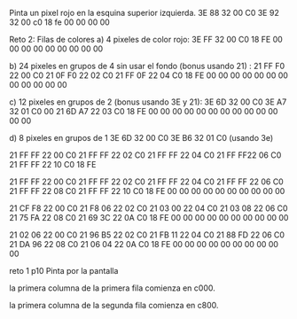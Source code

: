 Pinta un pixel rojo en la esquina superior izquierda.
3E 88 32 00 C0 3E 92 32 00 c0 18 fe 00 00 00 00

Reto 2: Filas de colores
a)
4 pixeles de color rojo:
3E FF 32 00 C0 18 FE 00 00 00 00 00 00 00 00 00

b)
24 pixeles en grupos de 4 sin usar el fondo (bonus usando 21) :
21 FF F0 22 00 C0 21 0F F0 22 02 C0 21 FF 0F 22 
04 C0 18 FE 00 00 00 00 00 00 00 00 00 00 00 00

c)
12 pixeles en grupos de 2 (bonus usando 3E y 21):
3E 6D 32 00 C0 3E A7 32 01 C0 00 21 6D A7 22 03
C0 18 FE 00 00 00 00 00 00 00 00 00 00 00 00 00

d)
8 pixeles en grupos de 1
3E 6D 32 00 C0 3E B6 32 01 C0 (usando 3e)

21 FF FF 22 00 C0 21 FF FF 22 02 C0 21 FF FF 22 04 C0 21 FF FF22 06 C0 21 FF FF 22 10 C0 18 FE

21 FF FF 22 00 C0 21 FF FF 22 02 C0 21 FF FF 22 04 C0 21 FF FF 22 06 C0 21 FF FF 22 08 C0 21 FF FF 22 10 C0 18 FE 00 00 00 00 00 00 00 00 00 00

21 CF F8 22 00 C0 21 F8 06 22 02 C0 21 03 00 22 04 C0 21 03 08 22 06 C0 21 75 FA 22 08 C0 21 69 3C 22 0A C0 18 FE 00 00 00 00 00 00 00 00 00 00

21 02 06 22 00 C0 21 96 B5 22 02 C0 21 FB 11 22 04 C0 21 88 FD 22 06 C0 21 DA 96 22 08 C0 21 06 04 22 0A C0 18 FE 00 00 00 00 00 00 00 00 00 00




reto 1 p10 Pinta por la pantalla

la primera columna de la primera fila comienza en c000.

la primera columna de la segunda fila comienza en c800.

